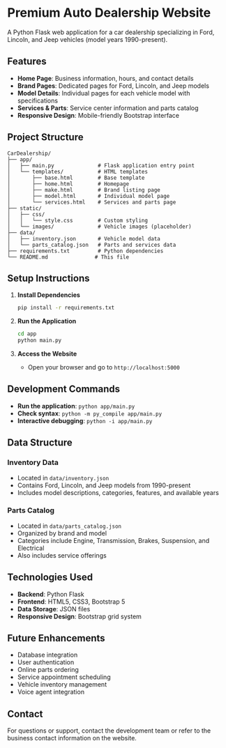 # Premium Auto Dealership Website

A Python Flask web application for a car dealership specializing in Ford, Lincoln, and Jeep vehicles (model years 1990-present).

## Features

- **Home Page**: Business information, hours, and contact details
- **Brand Pages**: Dedicated pages for Ford, Lincoln, and Jeep models
- **Model Details**: Individual pages for each vehicle model with specifications
- **Services & Parts**: Service center information and parts catalog
- **Responsive Design**: Mobile-friendly Bootstrap interface

## Project Structure

```
CarDealership/
├── app/
│   ├── main.py              # Flask application entry point
│   └── templates/           # HTML templates
│       ├── base.html        # Base template
│       ├── home.html        # Homepage
│       ├── make.html        # Brand listing page
│       ├── model.html       # Individual model page
│       └── services.html    # Services and parts page
├── static/
│   ├── css/
│   │   └── style.css        # Custom styling
│   └── images/              # Vehicle images (placeholder)
├── data/
│   ├── inventory.json       # Vehicle model data
│   └── parts_catalog.json   # Parts and services data
├── requirements.txt         # Python dependencies
└── README.md               # This file
```

## Setup Instructions

1. **Install Dependencies**
   ```bash
   pip install -r requirements.txt
   ```

2. **Run the Application**
   ```bash
   cd app
   python main.py
   ```

3. **Access the Website**
   - Open your browser and go to `http://localhost:5000`

## Development Commands

- **Run the application**: `python app/main.py`
- **Check syntax**: `python -m py_compile app/main.py`
- **Interactive debugging**: `python -i app/main.py`

## Data Structure

### Inventory Data
- Located in `data/inventory.json`
- Contains Ford, Lincoln, and Jeep models from 1990-present
- Includes model descriptions, categories, features, and available years

### Parts Catalog
- Located in `data/parts_catalog.json`
- Organized by brand and model
- Categories include Engine, Transmission, Brakes, Suspension, and Electrical
- Also includes service offerings

## Technologies Used

- **Backend**: Python Flask
- **Frontend**: HTML5, CSS3, Bootstrap 5
- **Data Storage**: JSON files
- **Responsive Design**: Bootstrap grid system

## Future Enhancements

- Database integration
- User authentication
- Online parts ordering
- Service appointment scheduling
- Vehicle inventory management
- Voice agent integration

## Contact

For questions or support, contact the development team or refer to the business contact information on the website.